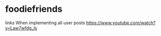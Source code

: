 # foodiefriends

links
When implementing all user posts https://www.youtube.com/watch?v=Law7wfdg_ls 